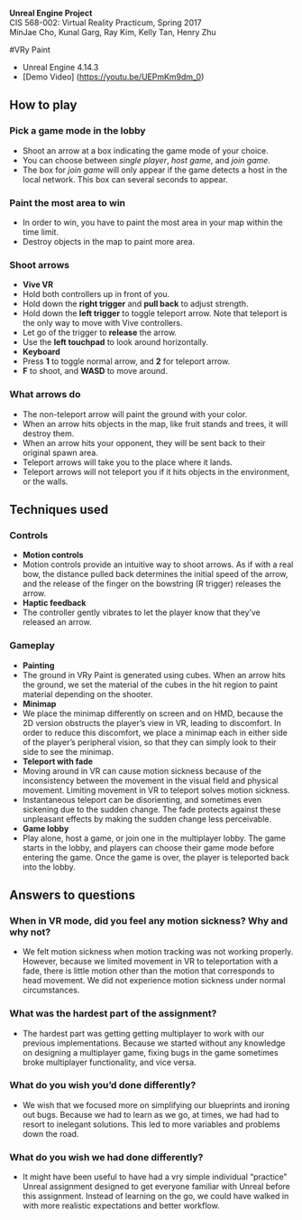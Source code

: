 **Unreal Engine Project**  
CIS 568-002: Virtual Reality Practicum, Spring 2017  
MinJae Cho, Kunal Garg, Ray Kim, Kelly Tan, Henry Zhu

#VRy Paint
- Unreal Engine 4.14.3
- [Demo Video] (https://youtu.be/UEPmKm9dm_0)

## How to play
### Pick a game mode in the lobby
- Shoot an arrow at a box indicating the game mode of your choice.
- You can choose between _single player_, _host game_, and _join game_.
- The box for _join game_ will only appear if the game detects a host in the local network. This box can several seconds to appear.

### Paint the most area to win
- In order to win, you have to paint the most area in your map within the time limit.
- Destroy objects in the map to paint more area.

### Shoot arrows
- **Vive VR** 
 - Hold both controllers up in front of you.
 - Hold down the **right trigger** and **pull back** to adjust strength.
 - Hold down the **left trigger** to toggle teleport arrow. Note that teleport is the only way to move with Vive controllers.
 - Let go of the trigger to **release** the arrow.
 - Use the **left touchpad** to look around horizontally.
- **Keyboard**
 - Press **1** to toggle normal arrow, and **2** for teleport arrow.
 - **F** to shoot, and **WASD** to move around. 

### What arrows do
- The non-teleport arrow will paint the ground with your color.
- When an arrow hits objects in the map, like fruit stands and trees, it will destroy them.
- When an arrow hits your opponent, they will be sent back to their original spawn area.
- Teleport arrows will take you to the place where it lands.
- Teleport arrows will not teleport you if it hits objects in the environment, or the walls.

 
## Techniques used

### Controls
- **Motion controls**
 - Motion controls provide an intuitive way to shoot arrows. As if with a real bow, the distance pulled back determines the initial speed of the arrow, and the release of the finger on the bowstring (R trigger) releases the arrow.
- **Haptic feedback**
 - The controller gently vibrates to let the player know that they’ve released an arrow.

### Gameplay
- **Painting**
 - The ground in VRy Paint is generated using cubes. When an arrow hits the ground, we set the material of the cubes in the hit region to paint material depending on the shooter.
- **Minimap**
 - We place the minimap differently on screen and on HMD, because the 2D version obstructs the player’s view in VR, leading to discomfort. In order to reduce this discomfort, we place a minimap each in either side of the player’s peripheral vision, so that they can simply look to their side to see the minimap.
- **Teleport with fade**
 - Moving around in VR can cause motion sickness because of the inconsistency between the movement in the visual field and physical movement. Limiting movement in VR to teleport solves motion sickness.
 - Instantaneous teleport can be disorienting, and sometimes even sickening due to the sudden change. The fade protects against these unpleasant effects by making the sudden change less perceivable.
- **Game lobby**
 - Play alone, host a game, or join one in the multiplayer lobby. The game starts in the lobby, and players can choose their game mode before entering the game. Once the game is over, the player is teleported back into the lobby.


## Answers to questions
### When in VR mode, did you feel any motion sickness? Why and why not?
- We felt motion sickness when motion tracking was not working properly. However, because we limited movement in VR to teleportation with a fade, there is little motion other than the motion that corresponds to head movement. We did not experience motion sickness under normal circumstances.

### What was the hardest part of the assignment?
- The hardest part was getting getting multiplayer to work with our previous implementations. Because we started without any knowledge on designing a multiplayer game, fixing bugs in the game sometimes broke multiplayer functionality, and vice versa.

### What do you wish you’d done differently?
- We wish that we focused more on simplifying our blueprints and ironing out bugs. Because we had to learn as we go, at times, we had had to resort to inelegant solutions. This led to more variables and problems down the road.

### What do you wish we had done differently?
- It might have been useful to have had a vry simple individual “practice” Unreal assignment designed to get everyone familiar with Unreal before this assignment. Instead of learning on the go, we could have walked in with more realistic expectations and better workflow.
